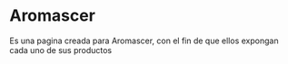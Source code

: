 # Aromascer
Es una pagina creada para Aromascer, con el fin de que ellos expongan cada uno de sus productos
